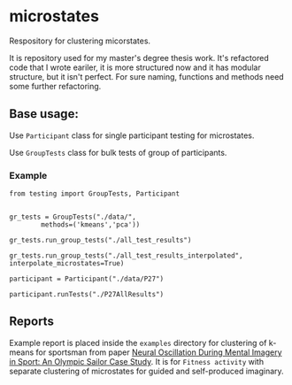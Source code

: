 # microstates
Respository for clustering micorstates.

It is repository used for my master's degree thesis work. It's refactored code that I wrote eariler, it is more structured now and it has modular structure, but it isn't perfect. For sure naming, functions and methods need some further refactoring.

## Base usage:

Use `Participant` class for single participant testing for microstates.

Use `GroupTests` class for bulk tests of group of participants.

### Example
```
from testing import GroupTests, Participant


gr_tests = GroupTests("./data/",
		methods=('kmeans','pca'))

gr_tests.run_group_tests("./all_test_results")

gr_tests.run_group_tests("./all_test_results_interpolated", interpolate_microstates=True)

participant = Participant("./data/P27")

participant.runTests("./P27AllResults")
```
## Reports

Example report is placed inside the `examples` directory for clustering of k-means for sportsman from paper [Neural Oscillation During Mental Imagery in Sport: An Olympic Sailor Case Study](https://www.frontiersin.org/journals/human-neuroscience/articles/10.3389/fnhum.2021.669422/full). It is for `Fitness activity` with separate clustering of microstates for guided and self-produced imaginary.